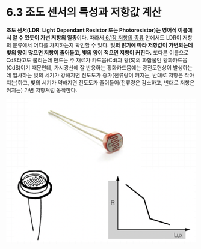 # 6.3 조도 센서의 특성과 저항값 계산

**조도 센서\(LDR: Light Dependant Resistor 또는 Photoresistor\)는 영어식 이름에서 알 수 있듯이 가변 저항의 일종**이다. 따라서[ 6.1장 저항의 종류](resistor_value.md) 안에서도 LDR이 저항의 분류에서 어디를 차지하는지  확인할 수 있다. **빛의 밝기에 따라 저항값이 가변되는데 빛의 양이 많으면 저항이 줄어들고, 빛의 양이 적으면 저항이 커진다.** 또다른 이름으로 CdS라고도 불리는데 만드는 주 재료가 카드뮴\(Cd\)과 황\(S\)의 화합물인 황화카드뮴\(CdS\)이기 때문인데,  가시광선에 잘 반응하는 황화카드뮴에는 광전도현상이 발생하는데 입사하는 빛의 세기가 강해지면 전도도가 증가\(전류량이 커지는, 반대로 저항은 작아지는\)하고, 빛의 세기가 약해지면 전도도가 줄어들어\(전류량은 감소하고, 반대로 저항은 커지는\) 가변 저항처럼 동작한다.

![](../.gitbook/assets/image%20%2831%29.png)



